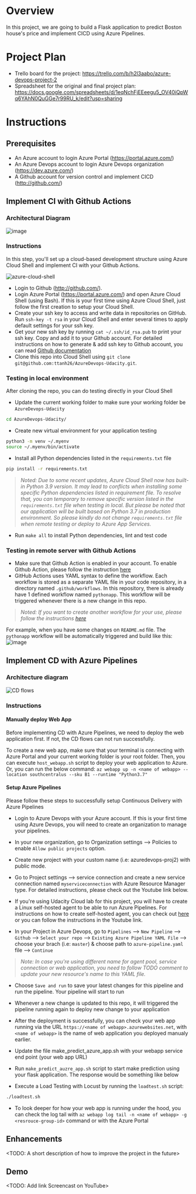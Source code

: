 # Overview

In this project, we are going to build a Flask application to predict Boston house's price and implement CICD using Azure Pipelines.

# Project Plan

* Trello board for the project: https://trello.com/b/h2l3aabo/azure-devops-project-2
* Spreadsheet for the original and final project plan: https://docs.google.com/spreadsheets/d/1eqNchFjEEeegu5_OV40iQpWq6YAhN0QuGGe7r99RU_k/edit?usp=sharing

# Instructions

## Prerequisites
* An Azure account to login Azure Portal (https://portal.azure.com/)
* An Azure Devops account to login Azure Devops organization (https://dev.azure.com/)
* A Github account for version control and implement CICD (http://github.com/)

## Implement CI with Github Actions
### Architectural Diagram
![image](https://github.com/javier-caparo/Udacity-DevOps-Azure-Project-2/blob/main/images/ci-diagram.png)

### Instructions
In this step, you'll set up a cloud-based development structure using Azure Cloud Shell and implement CI with your Github Actions.

![azure-cloud-shell](https://user-images.githubusercontent.com/41542622/196384333-e9e38a48-e23a-4b4d-aede-3e56b87d7762.png)

* Login to Github (http://github.com/).
* Login Azure Portal (https://portal.azure.com/) and open Azure Cloud Shell (using Bash). If this is your first time using Azure Cloud Shell, just follow the first creation to setup your Cloud Shell.
* Create your ssh key to access and write data in repositories on GitHub. Run `ssh-key -t rsa` in your Cloud Shell and enter several times to apply default settings for your ssh key.
* Get your new ssh key by running `cat ~/.ssh/id_rsa.pub` to print your ssh key. Copy and add it to your Github account. For detailed instructions on how to generate & add ssh key to Github account, you can read [Github documentation](https://docs.github.com/en/authentication/connecting-to-github-with-ssh)
* Clone this repo into Cloud Shell using `git clone git@github.com:ttanh26/AzureDevops-Udacity.git`.
### Testing in local environment
After cloning the repo, you can do testing directly in your Cloud Shell
* Update the current working folder to make sure your working folder be `AzureDevops-Udacity`
```bash
cd AzureDevops-Udacity/
```
* Create new virtual environment for your application testing
```bash
python3 -m venv ~/.myenv
source ~/.myenv/bin/activate
```
* Install all Python dependencies listed in the `requirements.txt` file
```bash
pip install -r requirements.txt
```
> *Noted: Due to some recent updates, Azure Cloud Shell now has built-in Python 3.9 version. It may lead to conflicts when installing some specific Python dependencies listed in requirement file. To resolve that, you can temporary to remove specific version listed in the `requirements.txt` file when testing in local. But please be noted that our application will be built based on Python 3.7 in production environment. So please kindly do not change `requirements.txt` file when remote testing or deploy to Azure App Services.*

* Run `make all` to install Python dependencies, lint and test code

### Testing in remote server with Github Actions
* Make sure that Github Action is enabled in your account. To enable Github Action, please follow the instruction [here](https://docs.github.com/en/repositories/managing-your-repositorys-settings-and-features/enabling-features-for-your-repository/managing-github-actions-settings-for-a-repository)
* GitHub Actions uses YAML syntax to define the workflow. Each workflow is stored as a separate YAML file in your code repository, in a directory named `.github/workflows`. In this repository, there is already have 1 defined workflow named `pythonapp`. This workflow will be triggered whenever there is a new change in this repo.
> *Noted: If you want to create another workflow for your use, please follow the instructions [here](https://docs.github.com/en/actions/using-workflows/workflow-syntax-for-github-actions)* 

For example, when you have some changes on `README.md` file. The `pythonapp` workflow will be automatically triggered and build like this:
![image](https://user-images.githubusercontent.com/41542622/196403925-6a0076c1-b1ac-4500-bb3b-4c3a6209dd02.png)

## Implement CD with Azure Pipelines
### Architecture diagram
![CD flows](cd-diagram.png)

### Instructions
#### Manually deploy Web App
Before implementing CD with Azure Pipelines, we need to deploy the web application first. If not, the CD flows can not run successfully.

To create a new web app, make sure that your terminal is connecting with Azure Portal and your current working folder is your root folder. Then, you can execute `host_webapp.sh` script to deploy your web application to Azure.
Or, you can run the below command:
`az webapp up -n <name of webapp> --location southcentralus --sku B1 --runtime "Python3.7"`

#### Setup Azure Pipelines
Please follow these steps to successfully setup Continuous Delivery with Azure Pipelines
* Login to Azure Devops with your Azure account. If this is your first time using Azure Devops, you will need to create an organization to manage your pipelines. 
* In your new organization, go to Organization settings --> Policies to enable `Allow public projects` option.
* Create new project with your custom name (i.e: azuredevops-proj2) with public mode.
* Go to Project settings --> service connection and create a new service connection named `myserviceconnection` with Azure Resource Manager type. For detailed instructions, please check out the Youtube link below.
* If you're using Udacity Cloud lab for this project, you will have to create a Linux self-hosted agent to be able to run Azure Pipelines. For instructions on how to create self-hosted agent, you can check out [here](https://learn.microsoft.com/en-us/azure/devops/pipelines/agents/v2-linux?view=azure-devops) or you can follow the instructions in the Youtube link.

* In your Project in Azure Devops, go to `Pipelines` --> `New Pipeline` --> `Github` --> `Select your repo` --> `Existing Azure Pipeline YAML File` --> choose your brach (i.e: `master`) & choose path to `azure-pipeline.yaml` file --> `Continue` 
> *Note: In case you're using different name for agent pool, service connection or web application, you need to follow TODO comment to update your new resource's name to this YAML file.*

* Choose `Save and run` to save your latest changes for this pipeline and run the pipeline. Your pipeline will start to run

* Whenever a new change is updated to this repo, it will triggered the pipeline running again to deploy new change to your application

* After the deployment is successfully, you can check your web app running via the URL `https://<name of webapp>.azurewebsites.net`, with `<name of webapp>` is the name of web application you deployed manualy earlier.

* Update the file make_predict_azure_app.sh with your webapp service end point (your web app URL)

* Run `make_predict_auzre_app.sh` script to start make prediction using your flask application. The response would be something like below

* Execute a Load Testing with Locust by running the `loadtest.sh` script:
```bash
./loadtest.sh
```

* To look deeper for how your web app is running under the hood, you can check the log tail with `az webapp log tail -n <name of webapp> -g <resrouce-group-id>` command or with the Azure Portal

## Enhancements

<TODO: A short description of how to improve the project in the future>

## Demo 

<TODO: Add link Screencast on YouTube>
